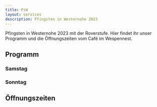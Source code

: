 ```yaml
---
title: PiW
layout: services
description: Pfingsten in Westernohe 2023
---
```


Pfingsten in Westernohe 2023 mit der Roverstufe. Hier findet ihr unser Programm und die Öffnungszeiten vom Café im Wespennest.

## Programm

### Samstag

### Sonntag

## Öffnungszeiten

